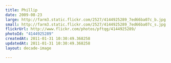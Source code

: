 ```yaml
---
title: Phillip
date: 2009-08-23
large: http://farm3.static.flickr.com/2527/4144925289_7ed66ba07c_b.jpg
small: http://farm3.static.flickr.com/2527/4144925289_7ed66ba07c_s.jpg
flickrUrl: http://www.flickr.com/photos/pftqg/4144925289/
photoId: "4144925289"
createdAt: 2011-01-31 10:30:49.368258
updatedAt: 2011-01-31 10:30:49.368258
layout: decade-image

---
```


